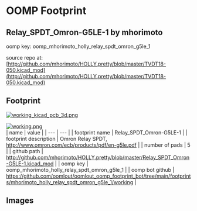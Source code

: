 # OOMP Footprint  
## Relay_SPDT_Omron-G5LE-1  by mhorimoto  
  
oomp key: oomp_mhorimoto_holly_relay_spdt_omron_g5le_1  
  
source repo at: [http://github.com/mhorimoto/HOLLY.pretty/blob/master/TVDT18-050.kicad_mod](http://github.com/mhorimoto/HOLLY.pretty/blob/master/TVDT18-050.kicad_mod)  
## Footprint  
  
[![working_kicad_pcb_3d.png](working_kicad_pcb_3d_600.png)](working_kicad_pcb_3d.png)  
  
[![working.png](working_600.png)](working.png)  
| name | value | 
| --- | --- | 
| footprint name | Relay_SPDT_Omron-G5LE-1 | 
| footprint description | Omron Relay SPDT, http://www.omron.com/ecb/products/pdf/en-g5le.pdf | 
| number of pads | 5 | 
| github path | http://github.com/mhorimoto/HOLLY.pretty/blob/master/Relay_SPDT_Omron-G5LE-1.kicad_mod | 
| oomp key | oomp_mhorimoto_holly_relay_spdt_omron_g5le_1 | 
| oomp bot github | https://github.com/oomlout/oomlout_oomp_footprint_bot/tree/main/footprints/mhorimoto_holly_relay_spdt_omron_g5le_1/working | 
## Images  
